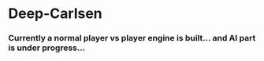 # Deep-Carlsen
### Currently a normal player vs player engine is built... and AI part is under progress...
